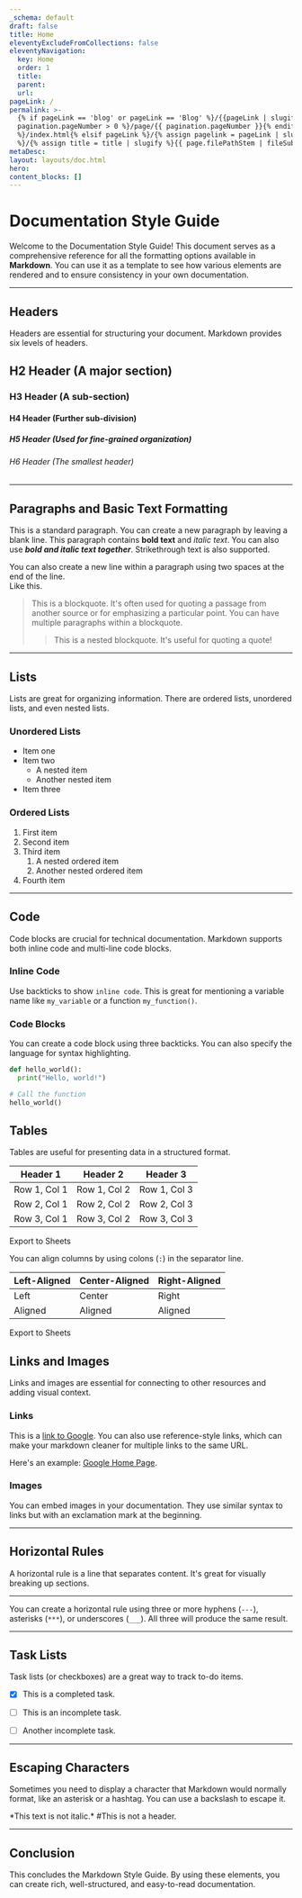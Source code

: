 ```yaml
---
_schema: default
draft: false
title: Home
eleventyExcludeFromCollections: false
eleventyNavigation:
  key: Home
  order: 1
  title:
  parent:
  url:
pageLink: /
permalink: >-
  {% if pageLink == 'blog' or pageLink == 'Blog' %}/{{pageLink | slugify}}{% if
  pagination.pageNumber > 0 %}/page/{{ pagination.pageNumber }}{% endif
  %}/index.html{% elsif pageLink %}/{% assign pagelink = pageLink | slugify %}{{  page.filePathStem | fileSubstringFilter | append: pagelink | downcase }}/index.html{% else
  %}/{% assign title = title | slugify %}{{ page.filePathStem | fileSubstringFilter | append: title | downcase }}/index.html{%endif %}
metaDesc: 
layout: layouts/doc.html
hero:
content_blocks: []
---
```


# Documentation Style Guide

Welcome to the Documentation Style Guide! This document serves as a comprehensive reference for all the formatting options available in **Markdown**. You can use it as a template to see how various elements are rendered and to ensure consistency in your own documentation.

---

## Headers

Headers are essential for structuring your document. Markdown provides six levels of headers.

## H2 Header (A major section)
### H3 Header (A sub-section)
#### H4 Header (Further sub-division)
##### H5 Header (Used for fine-grained organization)
###### H6 Header (The smallest header)

---

## Paragraphs and Basic Text Formatting

This is a standard paragraph. You can create a new paragraph by leaving a blank line. This paragraph contains **bold text** and *italic text*. You can also use ***bold and italic text together***. Strikethrough text is also supported.

You can also create a new line within a paragraph using two spaces at the end of the line.  
Like this.

> This is a blockquote. It's often used for quoting a passage from another source or for emphasizing a particular point.
> You can have multiple paragraphs within a blockquote.
>
> > This is a nested blockquote.
> > It's useful for quoting a quote!

---

## Lists

Lists are great for organizing information. There are ordered lists, unordered lists, and even nested lists.

### Unordered Lists

* Item one
* Item two
    * A nested item
    * Another nested item
* Item three

### Ordered Lists

1.  First item
2.  Second item
3.  Third item
    1.  A nested ordered item
    2.  Another nested ordered item
4.  Fourth item

---

## Code

Code blocks are crucial for technical documentation. Markdown supports both inline code and multi-line code blocks.

### Inline Code

Use backticks to show `inline code`. This is great for mentioning a variable name like `my_variable` or a function `my_function()`.

### Code Blocks

You can create a code block using three backticks. You can also specify the language for syntax highlighting.

```python
def hello_world():
  print("Hello, world!")

# Call the function
hello_world()
```

## Tables

Tables are useful for presenting data in a structured format.

|Header 1|Header 2|Header 3|
|---|---|---|
|Row 1, Col 1|Row 1, Col 2|Row 1, Col 3|
|Row 2, Col 1|Row 2, Col 2|Row 2, Col 3|
|Row 3, Col 1|Row 3, Col 2|Row 3, Col 3|

Export to Sheets

You can align columns by using colons (`:`) in the separator line.

|Left-Aligned|Center-Aligned|Right-Aligned|
|---|---|---|
|Left|Center|Right|
|Aligned|Aligned|Aligned|

Export to Sheets

## Links and Images

Links and images are essential for connecting to other resources and adding visual context.

### Links

This is a [link to Google](https://www.google.com). You can also use reference-style links, which can make your markdown cleaner for multiple links to the same URL.

Here's an example: [Google Home Page](https://www.google.com).

### Images

You can embed images in your documentation. They use similar syntax to links but with an exclamation mark at the beginning.

---

## Horizontal Rules

A horizontal rule is a line that separates content. It's great for visually breaking up sections.

---

You can create a horizontal rule using three or more hyphens (`---`), asterisks (`***`), or underscores (`___`). All three will produce the same result.

---

## Task Lists

Task lists (or checkboxes) are a great way to track to-do items.

- [x] This is a completed task.
    
- [ ] This is an incomplete task.
    
- [ ] Another incomplete task.
    

---

## Escaping Characters

Sometimes you need to display a character that Markdown would normally format, like an asterisk or a hashtag. You can use a backslash to escape it.

\*This text is not italic.\* \#This is not a header.

---

## Conclusion

This concludes the Markdown Style Guide. By using these elements, you can create rich, well-structured, and easy-to-read documentation.